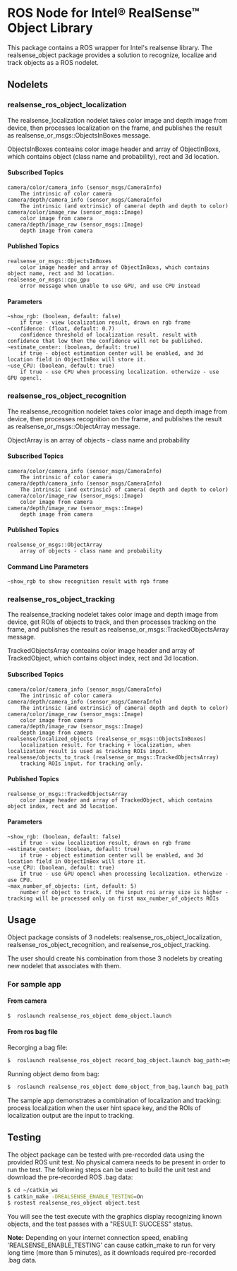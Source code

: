 ROS Node for Intel® RealSense™ Object Library
=========================================
This package contains a ROS wrapper for Intel's realsense library. The realsense_object package provides a solution to recognize, localize and track objects as a ROS nodelet.

## Nodelets

### realsense_ros_object_localization 
The realsense_localization nodelet takes color image and depth image from device, then processes localization on the frame, and publishes the result as realsense_or_msgs::ObjectsInBoxes message.

ObjectsInBoxes conteains color image header and array of ObjectInBoxs, which contains object (class name and probability), rect and 3d location.

#### Subscribed Topics
    camera/color/camera_info (sensor_msgs/CameraInfo)
	    The intrinsic of color camera
    camera/depth/camera_info (sensor_msgs/CameraInfo)
	    The intrinsic (and extrinsic) of camera( depth and depth to color)
    camera/color/image_raw (sensor_msgs::Image)
	    color image from camera
    camera/depth/image_raw (sensor_msgs::Image)
	    depth image from camera

#### Published Topics
    realsense_or_msgs::ObjectsInBoxes
	    color image header and array of ObjectInBoxs, which contains object name, rect and 3d location.
    realsense_or_msgs::cpu_gpu
        error message when unable to use GPU, and use CPU instead

#### Parameters
    ~show_rgb: (boolean, default: false) 
        if true - view localization result, drawn on rgb frame 
    ~confidence: (float, default: 0.7)
	    confidence threshold of localization result. result with confidence that low then the confidence will not be published.
    ~estimate_center: (boolean, default: true) 
	    if true - object estimation center will be enabled, and 3d location field in ObjectInBox will store it.
    ~use_CPU: (boolean, default: true) 
	    if true - use CPU when processing localization. otherwize - use GPU opencl.

### realsense_ros_object_recognition 
The realsense_recognition nodelet takes color image and depth image from device, then processes recognition on the frame, and publishes the result as realsense_or_msgs::ObjectArray message.

ObjectArray is an array of objects - class name and probability

#### Subscribed Topics
    camera/color/camera_info (sensor_msgs/CameraInfo)   
        The intrinsic of color camera
    camera/depth/camera_info (sensor_msgs/CameraInfo)
	    The intrinsic (and extrinsic) of camera( depth and depth to color)
    camera/color/image_raw (sensor_msgs::Image)
	    color image from camera
    camera/depth/image_raw (sensor_msgs::Image)
	    depth image from camera

#### Published Topics
    realsense_or_msgs::ObjectArray
        array of objects - class name and probability
        
#### Command Line Parameters
    ~show_rgb to show recognition result with rgb frame

### realsense_ros_object_tracking
The realsense_tracking nodelet takes color image and depth image from device, get ROIs of objects to track, and then processes tracking on the frame, and publishes the result as realsense_or_msgs::TrackedObjectsArray message.

TrackedObjectsArray conteains color image header and array of TrackedObject, which contains object index, rect and 3d location.

#### Subscribed Topics
    camera/color/camera_info (sensor_msgs/CameraInfo)
	    The intrinsic of color camera
    camera/depth/camera_info (sensor_msgs/CameraInfo)
	    The intrinsic (and extrinsic) of camera( depth and depth to color)
    camera/color/image_raw (sensor_msgs::Image)
	    color image from camera
    camera/depth/image_raw (sensor_msgs::Image)
	    depth image from camera
    realsense/localized_objects (realsense_or_msgs::ObjectsInBoxes)
	    localization result. for tracking + localization, when localization result is used as tracking ROIs input.
    realsense/objects_to_track (realsense_or_msgs::TrackedObjectsArray)
	    tracking ROIs input. for tracking only.

#### Published Topics
    realsense_or_msgs::TrackedObjectsArray
	    color image header and array of TrackedObject, which contains object index, rect and 3d location.

#### Parameters
    ~show_rgb: (boolean, default: false) 
	    if true - view localization result, drawn on rgb frame 
    ~estimate_center: (boolean, default: true) 
	    if true - object estimation center will be enabled, and 3d location field in ObjectInBox will store it.
    ~use_CPU: (boolean, default: true) 
	    if true - use GPU opencl when processing localization. otherwize - use CPU.
    ~max_number_of_objects: (int, default: 5)
	    number of object to track. if the input roi array size is higher - tracking will be processed only on first max_number_of_objects ROIs

## Usage

Object package consists of 3 nodelets: realsense_ros_object_localization, realsense_ros_object_recognition, and realsense_ros_object_tracking.

The user should create his combination from those 3 nodelets by creating new nodelet that associates with them.


### For sample app

#### From camera
```bash
$  roslaunch realsense_ros_object demo_object.launch
```

#### From ros bag file

Recorging a bag file:
```bash
$  roslaunch realsense_ros_object record_bag_object.launch bag_path:=mypath
```
Running object demo from bag:
```bash
$  roslaunch realsense_ros_object demo_object_from_bag.launch bag_path:=mypath
```

The sample app demonstrates a combination of localization and tracking: process localization when the user hint space key, and the ROIs of localization output are the input to tracking.

## Testing

The object package can be tested with pre-recorded data using the provided ROS unit test.  No physical camera needs to be present in order to run the test.  The following steps can be used to build the unit test and download the pre-recorded ROS .bag data:

```bash
$ cd ~/catkin_ws
$ catkin_make -DREALSENSE_ENABLE_TESTING=On
$ rostest realsense_ros_object object.test
```

You will see the test execute with the graphics display recognizing known objects, and the test passes with a "RESULT: SUCCESS" status.

**Note:** Depending on your internet connection speed, enabling 'REALSENSE_ENABLE_TESTING' can cause catkin_make to run for very long time (more than 5 minutes), as it downloads required pre-recorded .bag data.
	
